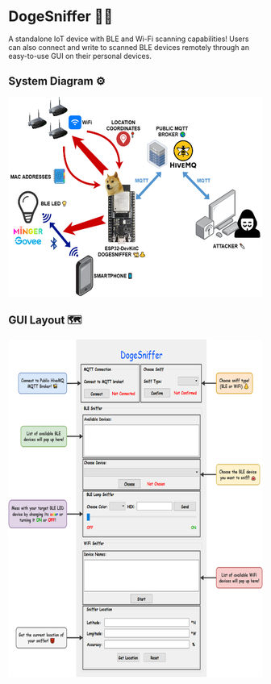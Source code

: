 # DogeSniffer 🐩👃

A standalone IoT device with BLE and Wi-Fi scanning capabilities! Users can also connect and write to scanned BLE devices remotely through an easy-to-use GUI on their personal devices.

## System Diagram ⚙️

<img src="/img/system.png" width="550" height="397">

## GUI Layout 🗺️

<img src="/img/gui.png" width="710" height="670">
